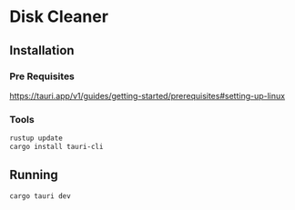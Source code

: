 # Disk Cleaner

## Installation

### Pre Requisites

https://tauri.app/v1/guides/getting-started/prerequisites#setting-up-linux


### Tools
```bash
rustup update
cargo install tauri-cli
```


## Running
```bash
cargo tauri dev
```